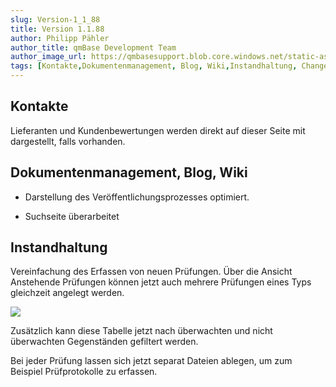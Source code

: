 ```yaml
---
slug: Version-1_1_88
title: Version 1.1.88
author: Philipp Pähler
author_title: qmBase Development Team
author_image_url: https://qmbasesupport.blob.core.windows.net/static-assets/img/persons/paehler_round.png
tags: [Kontakte,Dokumentenmanagement, Blog, Wiki,Instandhaltung, Changelog]
---
```

## Kontakte

Lieferanten und Kundenbewertungen werden direkt auf dieser Seite mit dargestellt, falls vorhanden.

## Dokumentenmanagement, Blog, Wiki

*   Darstellung des Veröffentlichungsprozesses optimiert.

*   Suchseite überarbeitet

## Instandhaltung

Vereinfachung des Erfassen von neuen Prüfungen. Über die Ansicht Anstehende Prüfungen können jetzt auch mehrere Prüfungen eines Typs gleichzeit angelegt werden.

![](https://caqadmin.blob.core.windows.net/releasenotes/73-images/mceclip0.gif)

Zusätzlich kann diese Tabelle jetzt nach überwachten und nicht überwachten Gegenständen gefiltert werden.

Bei jeder Prüfung lassen sich jetzt separat Dateien ablegen, um zum Beispiel Prüfprotokolle zu erfassen.